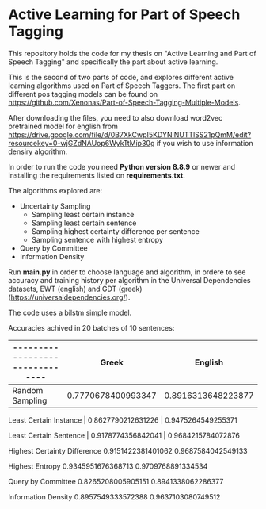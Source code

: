 # Active Learning for Part of Speech Tagging
This repository holds the code for my thesis on "Active Learning and Part of Speech Tagging" and specifically the part about active learning.

This is the second of two parts of code, and explores different active learning algorithms used on Part of Speech Taggers. The first part on different pos tagging models can be found on https://github.com/Xenonas/Part-of-Speech-Tagging-Multiple-Models.

After downloading the files, you need to also download word2vec pretrained model for english from https://drive.google.com/file/d/0B7XkCwpI5KDYNlNUTTlSS21pQmM/edit?resourcekey=0-wjGZdNAUop6WykTtMip30g if you wish to use information densiry algorithm.

In order to run the code you need <b>Python version 8.8.9</b> or newer and installing the requirements listed on <b>requirements.txt</b>.

The algorithms explored are:
  - Uncertainty Sampling
    - Sampling least certain instance
    - Sampling least certain sentence
    - Sampling highest certainty difference per sentence
    - Sampling sentence with highest entropy
  - Query by Committee
  - Information Density

  Run <b>main.py</b> in order to choose language and algorithm, in ordere to see accuracy and training history per algorithm in the Universal Dependencies datasets, EWT (english) and GDT (greek) (https://universaldependencies.org/).
  
  The code uses a bilstm simple model.
  
  Accuracies achived in 20 batches of 10 sentences:
  
| ------------------------------- |   Greek               |    English          |
| ------------------------------- | --------------------- | ------------------- |             
| Random Sampling                 | 0.7770678400993347    | 0.8916313648223877  |

Least Certain Instance            | 0.8627790212631226    | 0.9475264549255371

Least Certain Sentence            | 0.9178774356842041    | 0.9684215784072876

Highest Certainty Difference        0.9151422381401062      0.9687584042549133

Highest Entropy                     0.9345951676368713	    0.9709768891334534

Query by Committee                  0.8265208005905151	    0.8941338062286377

Information Density                 0.8957549333572388	    0.9637103080749512

